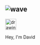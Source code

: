 ## ![wave](https://user-images.githubusercontent.com/31248023/124340302-2cdf5f80-db82-11eb-8b06-3111d043cc96.gif) 

<img src="https://user-images.githubusercontent.com/31248023/124340302-2cdf5f80-db82-11eb-8b06-3111d043cc96.gif" alt="drawing" width="35"/>

Hey, I'm David


<!--
**whensbrunch/whensbrunch** is a ✨ _special_ ✨ repository because its `README.md` (this file) appears on your GitHub profile.

Here are some ideas to get you started:

- 🔭 I’m currently working on ...
- 🌱 I’m currently learning ...
- 👯 I’m looking to collaborate on ...
- 🤔 I’m looking for help with ...
- 💬 Ask me about ...
- 📫 How to reach me: ...
- 😄 Pronouns: ...
- ⚡ Fun fact: ...
-->
